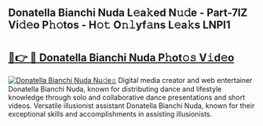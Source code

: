 ## Donatella Bianchi Nuda L𝚎a𝚔ed N𝚞𝚍e - Part-7lZ Vi𝚍𝚎o P𝚑𝚘tos - H𝚘𝚝 O𝚗𝚕yf𝚊ns L𝚎a𝚔s LNPI1

# <h2><a href="http://kfc324.oniu.top/?m=Donatella+Bianchi+Nuda">🔗👉 🔴 Donatella Bianchi Nuda P𝚑ot𝚘𝚜 V𝚒d𝚎o</a></h2>

[![Donatella Bianchi Nuda Nu𝚍e𝚜](https://i.imgur.com/0qMVB7G.gif)](http://kfc324.oniu.top/?m=Donatella+Bianchi+Nuda)
Digital media creator and web entertainer Donatella Bianchi Nuda, known for distributing dance and lifestyle knowledge through solo and collaborative dance presentations and short videos. Versatile illusionist assistant Donatella Bianchi Nuda, known for their exceptional skills and accomplishments in assisting illusionists.  
